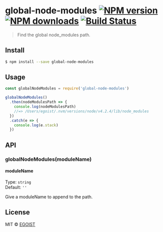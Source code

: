 # global-node-modules [![NPM version](https://img.shields.io/npm/v/global-node-modules.svg)](https://npmjs.com/package/global-node-modules) [![NPM downloads](https://img.shields.io/npm/dm/global-node-modules.svg)](https://npmjs.com/package/global-node-modules) [![Build Status](https://img.shields.io/circleci/project/egoist/global-node-modules/master.svg)](https://circleci.com/gh/egoist/global-node-modules)

> Find the global node_modules path.

## Install

```bash
$ npm install --save global-node-modules
```

## Usage

```js
const globalNodeModules = require('global-node-modules')

globalNodeModules()
  .then(nodeModulesPath => {
    console.log(nodeModulesPath)
    //=> /Users/egoist/.nvm/versions/node/v4.2.4/lib/node_modules
  })
  .catch(e => {
    console.log(e.stack)
  })
```

## API

### globalNodeModules(moduleName)

#### moduleName

Type: `string`  
Default: `''`

Give a moduleName to append to the path.

## License

MIT © [EGOIST](https://github.com/egoist)
